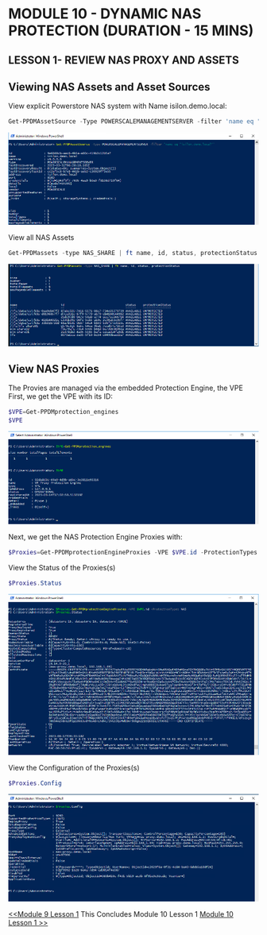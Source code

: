 # MODULE 10 - DYNAMIC NAS PROTECTION (DURATION - 15 MINS)

## LESSON 1- REVIEW NAS PROXY AND ASSETS

## Viewing NAS Assets and Asset Sources


View explicit Powerstore NAS system with Name isilon.demo.local:

```Powershell
Get-PPDMAssetSource -Type POWERSCALEMANAGEMENTSERVER -filter 'name eq "isilon.demo.local"'
```

![Alt text](image-49.png)

View all NAS Assets

```Powershell
Get-PPDMassets -type NAS_SHARE | ft name, id, status, protectionStatus
```

![Alt text](image-50.png)

## View NAS Proxies

The Provies are managed via the embedded Protection Engine, the VPE
First, we get the VPE with its ID:

```Powershell
$VPE=Get-PPDMprotection_engines
$VPE
```

![Alt text](image-51.png)

Next, we get the NAS Protection Engine Proxies  with:

```Powershell
$Proxies=Get-PPDMprotectionEngineProxies -VPE $VPE.id -ProtectionTypes NAS
```

View the Status of the Proxies(s)

```Powershell
$Proxies.Status
```

![Alt text](image-52.png)

View the Configuration of the Proxies(s)

```Powershell
$Proxies.Config
```

![Alt text](image-53.png)

[<<Module 9 Lesson 1](./Module_9_1.md) This Concludes Module 10 Lesson 1 [Module 10 Lesson 1 >>](./Module_10_2.md)
